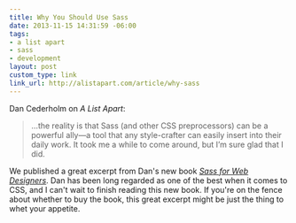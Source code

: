 ```yaml
---
title: Why You Should Use Sass
date: 2013-11-15 14:31:59 -06:00
tags:
- a list apart
- sass
- development
layout: post
custom_type: link
link_url: http://alistapart.com/article/why-sass
---
```


Dan Cederholm on *A List Apart*:

>…the reality is that Sass (and other CSS preprocessors) can be a powerful ally—a tool that any style-crafter can easily insert into their daily work. It took me a while to come around, but I’m sure glad that I did.

We published a great excerpt from Dan's new book [*Sass for Web Designers*](http://www.abookapart.com/products/sass-for-web-designers). Dan has been long regarded as one of the best when it comes to CSS, and I can't wait to finish reading this new book. If you're on the fence about whether to buy the book, this great excerpt might be just the thing to whet your appetite.
